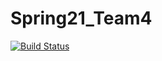 # Spring21_Team4
[![Build Status](https://travis-ci.com/CSCI-3010-CUBoulder/Spring21_Team4.svg?branch=main)](https://travis-ci.com/CSCI-3010-CUBoulder/Spring21_Team4)
